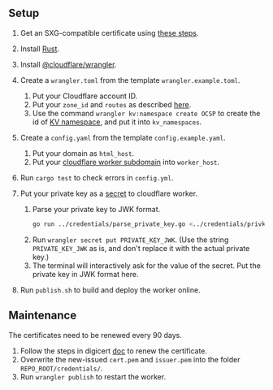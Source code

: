 <!--
Copyright 2021 Google LLC

Licensed under the Apache License, Version 2.0 (the "License");
you may not use this file except in compliance with the License.
You may obtain a copy of the License at

    https://www.apache.org/licenses/LICENSE-2.0

Unless required by applicable law or agreed to in writing, software
distributed under the License is distributed on an "AS IS" BASIS,
WITHOUT WARRANTIES OR CONDITIONS OF ANY KIND, either express or implied.
See the License for the specific language governing permissions and
limitations under the License.
-->

## Setup

1. Get an SXG-compatible certificate
   using [these steps](../../credentials/README.md#get-an-sxg_compatible-certificate).

1. Install [Rust](https://www.rust-lang.org/tools/install).
1. Install [@cloudflare/wrangler](https://github.com/cloudflare/wrangler).
1. Create a `wrangler.toml` from the template `wrangler.example.toml`.
   1. Put your Cloudflare account ID.
   1. Put your `zone_id` and `routes` as described
      [here](https://developers.cloudflare.com/workers/get-started/guide#optional-configure-for-deploying-to-a-registered-domain).
   1. Use the command `wrangler kv:namespace create OCSP` to create the id of
      [KV namespace](https://developers.cloudflare.com/workers/runtime-apis/kv),
      and put it into `kv_namespaces`.
1. Create a `config.yaml` from the template `config.example.yaml`.
   1. Put your domain as `html_host`.
   1. Put your
      [cloudflare worker subdomain](https://developers.cloudflare.com/workers/get-started/guide#1-sign-up-for-a-workers-account)
      into `worker_host`.

1. Run `cargo test` to check errors in `config.yml`.
1. Put your private key as a
   [secret](https://developers.cloudflare.com/workers/cli-wrangler/commands#secret)
   to cloudflare worker.
   1. Parse your private key to JWK format.
      ```bash
      go run ../credentials/parse_private_key.go <../credentials/privkey.pem
      ```
   1. Run `wrangler secret put PRIVATE_KEY_JWK`. (Use the string
      `PRIVATE_KEY_JWK` as is, and don't replace it with the
      actual private key.)
   1. The terminal will interactively ask for the value of the secret.
      Put the private key in JWK format here.

1. Run `publish.sh` to build and deploy the worker online.

## Maintenance

The certificates need to be renewed every 90 days.

1. Follow the steps in digicert
   [doc](https://docs.digicert.com/manage-certificates/renew-ssltls-certificate/) to renew the certificate.
1. Overwrite the new-issued `cert.pem` and `issuer.pem` into the folder
   `REPO_ROOT/credentials/`.
1. Run `wrangler publish` to restart the worker.
